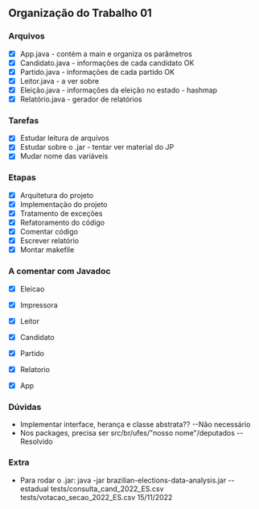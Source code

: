 ## Organização do Trabalho 01 

### Arquivos
- [X] App.java - contém a main e organiza os parâmetros     
- [X] Candidato.java - informações de cada candidato OK     
- [X] Partido.java - informações de cada partido OK     
- [X] Leitor.java - a ver sobre       
- [X] Eleição.java - informações da eleição no estado -  hashmap      
- [X] Relatório.java - gerador de relatórios      
    
### Tarefas 
- [X] Estudar leitura de arquivos      
- [X] Estudar sobre o .jar - tentar ver material do JP
- [X] Mudar nome das variáveis 

### Etapas 
- [X] Arquitetura do projeto     
- [X] Implementação do projeto    
- [X] Tratamento de exceções    
- [X] Refatoramento do código
- [X] Comentar código    
- [X] Escrever relatório
- [X] Montar makefile 

### A comentar com Javadoc
- [X] Eleicao
- [X] Impressora
- [X] Leitor
- [X] Candidato
- [X] Partido
- [X] Relatorio
- [X] App


### Dúvidas 
- Implementar interface, herança e classe abstrata?? --Não necessário
- Nos packages, precisa ser src/br/ufes/"nosso nome"/deputados --Resolvido

### Extra
- Para rodar o .jar: java -jar brazilian-elections-data-analysis.jar --estadual tests/consulta_cand_2022_ES.csv tests/votacao_secao_2022_ES.csv 15/11/2022